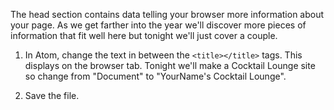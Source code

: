 The head section contains data telling your browser more information about your page.  As we get farther into the year we'll discover more pieces of information that fit well here but tonight we'll just cover a couple.

1. In Atom, change the text in between the `<title></title>` tags.  This displays on the browser tab.  Tonight we'll make a Cocktail Lounge site so change from "Document" to "YourName's Cocktail Lounge".

2. Save the file.




